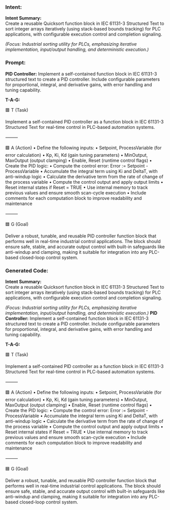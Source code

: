 ### Intent:
**Intent Summary:**  
Create a reusable Quicksort function block in IEC 61131-3 Structured Text to sort integer arrays iteratively (using stack-based bounds tracking) for PLC applications, with configurable execution control and completion signaling.  

*(Focus: Industrial sorting utility for PLCs, emphasizing iterative implementation, input/output handling, and deterministic execution.)*

### Prompt:
**PID Controller:**
Implement a self-contained function block in IEC 61131-3 structured text to create a PID controller. Include configurable parameters for proportional, integral, and derivative gains, with error handling and tuning capability.

**T-A-G:**

🟥 T (Task)

Implement a self-contained PID controller as a function block in IEC 61131-3 Structured Text for real-time control in PLC-based automation systems.

⸻

🟩 A (Action)
	•	Define the following inputs:
	•	Setpoint, ProcessVariable (for error calculation)
	•	Kp, Ki, Kd (gain tuning parameters)
	•	MinOutput, MaxOutput (output clamping)
	•	Enable, Reset (runtime control flags)
	•	Create the PID logic:
	•	Compute the control error: Error := Setpoint - ProcessVariable
	•	Accumulate the integral term using Ki and DeltaT, with anti-windup logic
	•	Calculate the derivative term from the rate of change of the process variable
	•	Compute the control output and apply output limits
	•	Reset internal states if Reset = TRUE
	•	Use internal memory to track previous values and ensure smooth scan-cycle execution
	•	Include comments for each computation block to improve readability and maintenance

⸻

🟦 G (Goal)

Deliver a robust, tunable, and reusable PID controller function block that performs well in real-time industrial control applications. The block should ensure safe, stable, and accurate output control with built-in safeguards like anti-windup and clamping, making it suitable for integration into any PLC-based closed-loop control system.

### Generated Code:
**Intent Summary:**  
Create a reusable Quicksort function block in IEC 61131-3 Structured Text to sort integer arrays iteratively (using stack-based bounds tracking) for PLC applications, with configurable execution control and completion signaling.  

*(Focus: Industrial sorting utility for PLCs, emphasizing iterative implementation, input/output handling, and deterministic execution.)*
**PID Controller:**
Implement a self-contained function block in IEC 61131-3 structured text to create a PID controller. Include configurable parameters for proportional, integral, and derivative gains, with error handling and tuning capability.

**T-A-G:**

🟥 T (Task)

Implement a self-contained PID controller as a function block in IEC 61131-3 Structured Text for real-time control in PLC-based automation systems.

⸻

🟩 A (Action)
	•	Define the following inputs:
	•	Setpoint, ProcessVariable (for error calculation)
	•	Kp, Ki, Kd (gain tuning parameters)
	•	MinOutput, MaxOutput (output clamping)
	•	Enable, Reset (runtime control flags)
	•	Create the PID logic:
	•	Compute the control error: Error := Setpoint - ProcessVariable
	•	Accumulate the integral term using Ki and DeltaT, with anti-windup logic
	•	Calculate the derivative term from the rate of change of the process variable
	•	Compute the control output and apply output limits
	•	Reset internal states if Reset = TRUE
	•	Use internal memory to track previous values and ensure smooth scan-cycle execution
	•	Include comments for each computation block to improve readability and maintenance

⸻

🟦 G (Goal)

Deliver a robust, tunable, and reusable PID controller function block that performs well in real-time industrial control applications. The block should ensure safe, stable, and accurate output control with built-in safeguards like anti-windup and clamping, making it suitable for integration into any PLC-based closed-loop control system.
